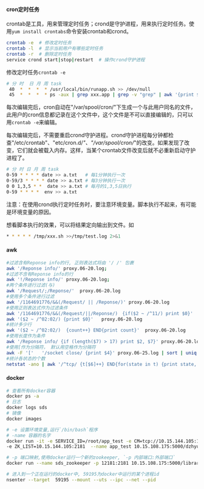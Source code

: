 #### cron定时任务

crontab是工具，用来管理定时任务；crond是守护进程，用来执行定时任务。使用`yum install crontabs`命令安装crontab和crond。

```sh
crontab -e  # 修改定时任务
crontab -l  # 显示当前用户有哪些定时任务
crontab -r  # 删除定时任务
service crond start|stop|restart  # 操作crond守护进程
```

修改定时任务`crontab -e`
```sh
# 分 时  日 月 周 task
 40  *  *  *  * /usr/local/bin/runapp.sh >> /dev/null
 45  *  *  *  * ps -aux | grep xxx.app | grep -v "grep" | awk '{print $2}' | xargs kill -9
```

每次编辑完后，cron自动在"/var/spool/cron/"下生成一个与此用户同名的文件，此用户的cron信息都记录在这个文件中，这个文件是不可以直接编辑的，只可以用`crontab -e`来编辑。

每次编辑完后，不需要重启crond守护进程。crond守护进程每分钟都检查"/etc/crontab"、"etc/cron.d/*"、"/var/spool/cron/*"的改变。如果发现了改变，它们就会被载入内存。这样，当某个crontab文件改变后就不必重新启动守护进程了。

```sh
# 分 时 日 月 周 task
0-59 * * * * date >> a.txt   # 每1分钟执行一次
0-59/3 * * * * date >> a.txt # 每3分钟执行一次
0 0 1,3,5 * *  date >> a.txt # 每月的1,3,5日执行
0-59 * * * *  env >> a.txt 
```

注意：在使用crond执行定时任务时，要注意环境变量。脚本执行不起来，有可能是环境变量的原因。

想看脚本执行的效果，可以将结果定向输出到文件。如
```sh
* * * * * /tmp/xxx.sh >>/tmp/test.log 2>&1
```

#### awk
```sh
#过滤含有Reponse info的行, 正则表达式将由 '/ /' 包裹
awk '/Reponse info/' proxy.06-20.log;      
#过滤不含有Reponse info的行
awk '!/Reponse info/' proxy.06-20.log;
#两个条件进行过滤(与)
awk '/Request/;/Reponse/'  proxy.06-20.log
#使用多个条件进行过滤
awk '/1164691776/&&(/Request/ || /Reponse/)' proxy.06-20.log
#使用正则表达式作为过滤条件
awk '/1164691776/&&(/Request/||/Reponse/)　{if($2 ~ /^11/) print $0}'
awk '($2 ~ /^02:02/) {print $0}'   proxy.06-20.log
#统计多少行
awk '($2 ~ /^02:02/)  {count++} END{print count}'  proxy.06-20.log
#使用长度作为条件
awk '/Reponse info/ {if (length($7) > 17) print $2, $7}' proxy.06-20.log
#使用[作为分隔符， 默认用空格作为分隔符
awk -F '['   '/socket close/ {print $4}' proxy.06-25.log | sort | uniq
#统计各状态的个数
netstat -ano | awk '/^tcp/ {t[$6]++} END{for(state in t) {print state, t[state]} }'
```

#### docker
```sh
# 查看所有docker容器
docker ps -a
# 日志
docker logs sds
# 镜像
docker images

# -e 设置环境变量,运行`/bin/bash`程序
# -name 容器的名字
docker run -it -e SERVICE_ID=/root/app_test -e CM=tcp://10.15.144.105:10400 
-e ZK_LIST=10.15.144.105:2181  --name app_test 10.15.108.175:5000/dzhyun/sds:1.0.209 /bin/bash

# -p 端口映射,使用docker运行一个新的zookeeper, `-p 内部端口:外部端口`
docker run --name sds_zookeeper -p 12181:2181 10.15.108.175:5000/library/zookeeper:3.4.6

# 进入到一个正在运行的docker中, 59195为docker中运行的某个进程id
nsenter --target  59195 --mount --uts --ipc --net --pid
```
